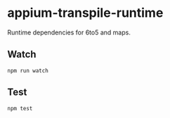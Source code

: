 appium-transpile-runtime
===================

Runtime dependencies for 6to5 and maps.

## Watch

```
npm run watch
```

## Test

```
npm test
```
